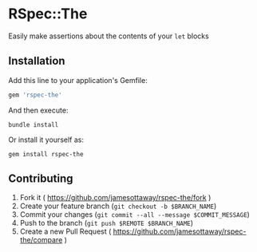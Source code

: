 # RSpec::The

Easily make assertions about the contents of your `let` blocks

## Installation

Add this line to your application's Gemfile:

```ruby
gem 'rspec-the'
```

And then execute:

```
bundle install
```

Or install it yourself as:

```
gem install rspec-the
```

## Contributing

1. Fork it ( https://github.com/jamesottaway/rspec-the/fork )
2. Create your feature branch (`git checkout -b $BRANCH_NAME`)
3. Commit your changes (`git commit --all --message $COMMIT_MESSAGE`)
4. Push to the branch (`git push $REMOTE $BRANCH_NAME`)
5. Create a new Pull Request ( https://github.com/jamesottaway/rspec-the/compare )
